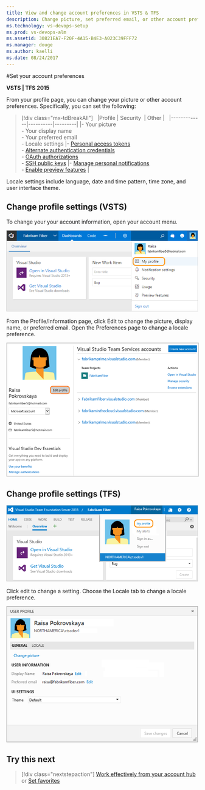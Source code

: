 ```yaml
---
title: View and change account preferences in VSTS & TFS
description: Change picture, set preferred email, or other account preferences from your account profile in Visual Studio Team Services (VSTS) or Team Foundation Server (TFS) 
ms.technology: vs-devops-setup
ms.prod: vs-devops-alm
ms.assetid: 30821EA7-F20F-4A15-B4E3-A023C39FFF72
ms.manager: douge
ms.author: kaelli
ms.date: 08/24/2017
---
```


#Set your account preferences

**VSTS | TFS 2015**

From your profile page, you can change your picture or other account preferences. Specifically, you can set the following:  

> [!div class="mx-tdBreakAll"]  
> |Profile | Security  | Other |  
> |-------------|----------|---------|
> |- Your picture<br/>- Your display name<br/>- Your preferred email<br/>- Locale settings |- [Personal access tokens](use-personal-access-tokens-to-authenticate.md)<br/>- [Alternate authentication credentials](../git/auth-overview.md#alternate-credentials)<br/>- [OAuth authorizations](../integrate/get-started/authentication/oauth.md)<br/>- [SSH public keys](../git/use-ssh-keys-to-authenticate.md) |- [Manage personal notifications](../notifications/manage-personal-notifications.md)<br/>- [Enable preview features](../connect/work-web-portal.md#admin-context) | 

Locale settings include language, date and time pattern, time zone, and user interface theme. 

## Change profile settings (VSTS)   

To change your your account information, open your account menu.  

![VSTS, My Profile link on Account menu](_img/account-prefs/open-profile-team-services.png)  

From the Profile/Information page, click Edit to change the picture, display name, or preferred email. Open the Preferences page to change a locale preference.  

<!---
![VSTS, Profile page](_img/account-prefs/account-pref-ts-profile-page.png)
-->
<img src="_img/account-prefs/team-services-profile-dialog-co.png" alt="VSTS, Profile page" style="border: 1px solid #CCCCCC;" />  


## Change profile settings (TFS)    

![TFS, My Profile link on Account menu](_img/account-prefs/open-profile.png)  

Click edit to change a setting. Choose the Locale tab to change a locale preference.  

![TFS, Set preferences](_img/account-prefs/account-prefs-tfs-user-profile.png)

## Try this next

> [!div class="nextstepaction"]
> [Work effectively from your account hub](../connect/account-home-pages.md)
> or
> [Set favorites](../collaborate/set-favorites.md)


  
